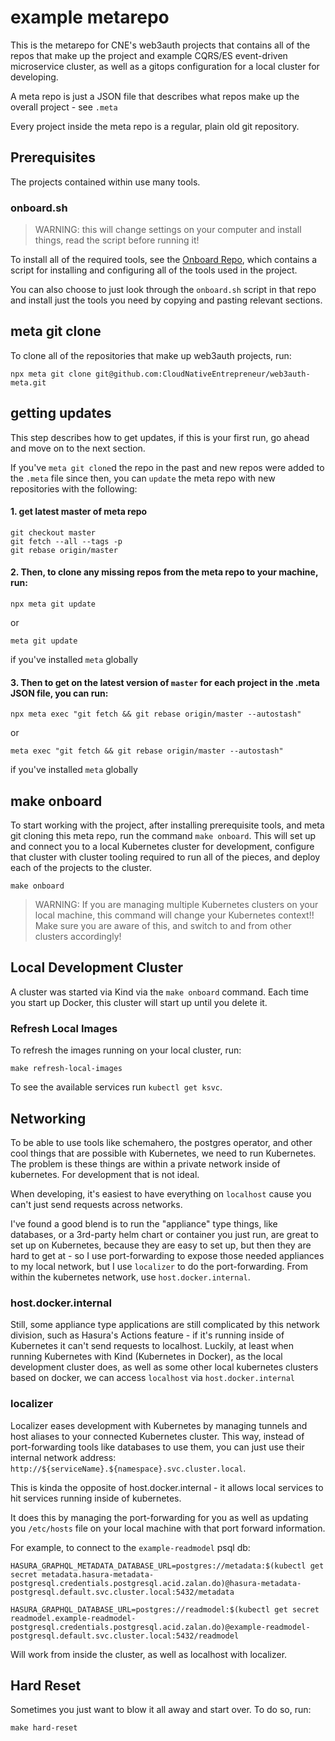 # example metarepo

This is the metarepo for CNE's web3auth projects that contains all of the repos that make up the project and example CQRS/ES event-driven microservice cluster, as well as a gitops configuration for a local cluster for developing.

A meta repo is just a JSON file that describes what repos make up the overall project - see `.meta`

Every project inside the meta repo is a regular, plain old git repository.

## Prerequisites

The projects contained within use many tools.

### onboard.sh

> WARNING: this will change settings on your computer and install things, read the script before running it!

To install all of the required tools, see the [Onboard Repo](https://github.com/cloudnativeentrepreneur/onboard), which contains a script for installing and configuring all of the tools used in the project.

You can also choose to just look through the `onboard.sh` script in that repo and install just the tools you need by copying and pasting relevant sections.

## meta git clone

To clone all of the repositories that make up web3auth projects, run:

```
npx meta git clone git@github.com:CloudNativeEntrepreneur/web3auth-meta.git
```

## getting updates

This step describes how to get updates, if this is your first run, go ahead and move on to the next section.

If you've `meta git clone`d the repo in the past and new repos were added to the `.meta` file since then, you can `update` the meta repo with new repositories with the following:

#### 1. get latest master of meta repo
```
git checkout master
git fetch --all --tags -p
git rebase origin/master
```

#### 2. Then, to clone any missing repos from the meta repo to your machine, run:

```
npx meta git update
```

or 

```
meta git update
```

if you've installed `meta` globally

#### 3. Then to get on the latest version of `master` for each project in the .meta JSON file, you can run:

```
npx meta exec "git fetch && git rebase origin/master --autostash"
```

or 

```
meta exec "git fetch && git rebase origin/master --autostash"
```

if you've installed `meta` globally

## make onboard

To start working with the project, after installing prerequisite tools, and meta git cloning this meta repo, run the command `make onboard`. This will set up and connect you to a local Kubernetes cluster for development, configure that cluster with cluster tooling required to run all of the pieces, and deploy each of the projects to the cluster.

```
make onboard
```

> WARNING: If you are managing multiple Kubernetes clusters on your local machine, this command will change your Kubernetes context!! Make sure you are aware of this, and switch to and from other clusters accordingly!

## Local Development Cluster

A cluster was started via Kind via the `make onboard` command. Each time you start up Docker, this cluster will start up until you delete it.

### Refresh Local Images

To refresh the images running on your local cluster, run:

```
make refresh-local-images
```

To see the available services run `kubectl get ksvc`.



## Networking

To be able to use tools like schemahero, the postgres operator, and other cool things that are possible with Kubernetes, we need to run Kubernetes. The problem is these things are within a private network inside of kubernetes. For development that is not ideal.

When developing, it's easiest to have everything on `localhost` cause you can't just send requests across networks.

I've found a good blend is to run the "appliance" type things, like databases, or a 3rd-party helm chart or container you just run, are great to set up on Kubernetes, because they are easy to set up, but then they are hard to get at - so I use port-forwarding to expose those needed appliances to my local network, but I use `localizer` to do the port-forwarding. From within the kubernetes network, use `host.docker.internal`.

### host.docker.internal

Still, some appliance type applications are still complicated by this network division, such as Hasura's Actions feature - if it's running inside of Kubernetes it can't send requests to localhost. Luckily, at least when running Kubernetes with Kind (Kubernetes in Docker), as the local development cluster does, as well as some other local kubernetes clusters based on docker, we can access `localhost` via `host.docker.internal`

### localizer

Localizer eases development with Kubernetes by managing tunnels and host aliases to your connected Kubernetes cluster. This way, instead of port-forwarding tools like databases to use them, you can just use their internal network address: `http://${serviceName}.${namespace}.svc.cluster.local`.

This is kinda the opposite of host.docker.internal - it allows local services to hit services running inside of kubernetes.

It does this by managing the port-forwarding for you as well as updating you `/etc/hosts` file on your local machine with that port forward information.

For example, to connect to the `example-readmodel` psql db:

```
HASURA_GRAPHQL_METADATA_DATABASE_URL=postgres://metadata:$(kubectl get secret metadata.hasura-metadata-postgresql.credentials.postgresql.acid.zalan.do)@hasura-metadata-postgresql.default.svc.cluster.local:5432/metadata

HASURA_GRAPHQL_DATABASE_URL=postgres://readmodel:$(kubectl get secret readmodel.example-readmodel-postgresql.credentials.postgresql.acid.zalan.do)@example-readmodel-postgresql.default.svc.cluster.local:5432/readmodel
```

Will work from inside the cluster, as well as localhost with localizer.

## Hard Reset

Sometimes you just want to blow it all away and start over. To do so, run:

```
make hard-reset
```
